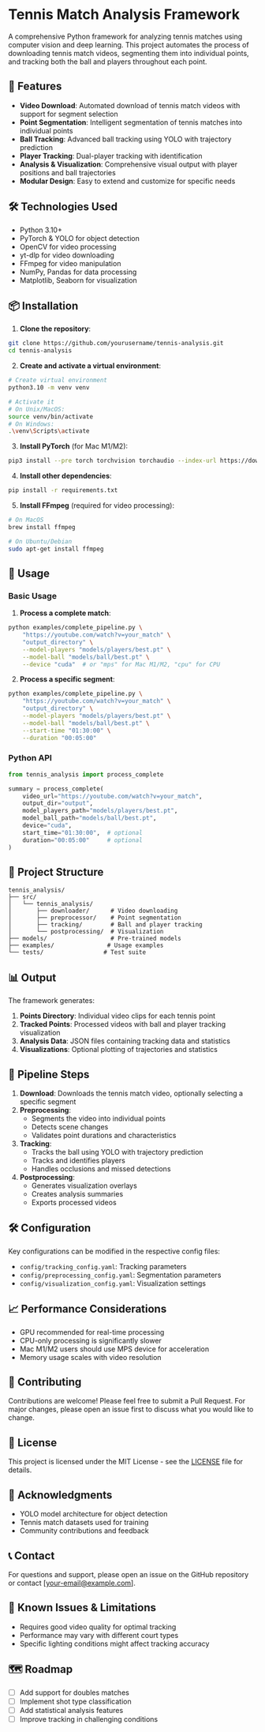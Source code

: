 # Tennis Match Analysis Framework

A comprehensive Python framework for analyzing tennis matches using computer vision and deep learning. This project automates the process of downloading tennis match videos, segmenting them into individual points, and tracking both the ball and players throughout each point.

## 🎾 Features

- **Video Download**: Automated download of tennis match videos with support for segment selection
- **Point Segmentation**: Intelligent segmentation of tennis matches into individual points
- **Ball Tracking**: Advanced ball tracking using YOLO with trajectory prediction
- **Player Tracking**: Dual-player tracking with identification
- **Analysis & Visualization**: Comprehensive visual output with player positions and ball trajectories
- **Modular Design**: Easy to extend and customize for specific needs

## 🛠 Technologies Used

- Python 3.10+
- PyTorch & YOLO for object detection
- OpenCV for video processing
- yt-dlp for video downloading
- FFmpeg for video manipulation
- NumPy, Pandas for data processing
- Matplotlib, Seaborn for visualization

## 📦 Installation

1. **Clone the repository**:
```bash
git clone https://github.com/yourusername/tennis-analysis.git
cd tennis-analysis
```

2. **Create and activate a virtual environment**:
```bash
# Create virtual environment
python3.10 -m venv venv

# Activate it
# On Unix/MacOS:
source venv/bin/activate
# On Windows:
.\venv\Scripts\activate
```

3. **Install PyTorch** (for Mac M1/M2):
```bash
pip3 install --pre torch torchvision torchaudio --index-url https://download.pytorch.org/whl/nightly/cpu
```

4. **Install other dependencies**:
```bash
pip install -r requirements.txt
```

5. **Install FFmpeg** (required for video processing):
```bash
# On MacOS
brew install ffmpeg

# On Ubuntu/Debian
sudo apt-get install ffmpeg
```

## 🚀 Usage

### Basic Usage

1. **Process a complete match**:
```bash
python examples/complete_pipeline.py \
    "https://youtube.com/watch?v=your_match" \
    "output_directory" \
    --model-players "models/players/best.pt" \
    --model-ball "models/ball/best.pt" \
    --device "cuda"  # or "mps" for Mac M1/M2, "cpu" for CPU
```

2. **Process a specific segment**:
```bash
python examples/complete_pipeline.py \
    "https://youtube.com/watch?v=your_match" \
    "output_directory" \
    --model-players "models/players/best.pt" \
    --model-ball "models/ball/best.pt" \
    --start-time "01:30:00" \
    --duration "00:05:00"
```

### Python API

```python
from tennis_analysis import process_complete

summary = process_complete(
    video_url="https://youtube.com/watch?v=your_match",
    output_dir="output",
    model_players_path="models/players/best.pt",
    model_ball_path="models/ball/best.pt",
    device="cuda",
    start_time="01:30:00",  # optional
    duration="00:05:00"     # optional
)
```

## 📁 Project Structure

```
tennis_analysis/
├── src/
│   └── tennis_analysis/
│       ├── downloader/      # Video downloading
│       ├── preprocessor/    # Point segmentation
│       ├── tracking/        # Ball and player tracking
│       └── postprocessing/  # Visualization
├── models/                  # Pre-trained models
├── examples/               # Usage examples
└── tests/                 # Test suite
```

## 📊 Output

The framework generates:
1. **Points Directory**: Individual video clips for each tennis point
2. **Tracked Points**: Processed videos with ball and player tracking visualization
3. **Analysis Data**: JSON files containing tracking data and statistics
4. **Visualizations**: Optional plotting of trajectories and statistics

## 🔧 Pipeline Steps

1. **Download**: Downloads the tennis match video, optionally selecting a specific segment
2. **Preprocessing**: 
   - Segments the video into individual points
   - Detects scene changes
   - Validates point durations and characteristics
3. **Tracking**:
   - Tracks the ball using YOLO with trajectory prediction
   - Tracks and identifies players
   - Handles occlusions and missed detections
4. **Postprocessing**:
   - Generates visualization overlays
   - Creates analysis summaries
   - Exports processed videos

## 🛠 Configuration

Key configurations can be modified in the respective config files:
- `config/tracking_config.yaml`: Tracking parameters
- `config/preprocessing_config.yaml`: Segmentation parameters
- `config/visualization_config.yaml`: Visualization settings

## 📈 Performance Considerations

- GPU recommended for real-time processing
- CPU-only processing is significantly slower
- Mac M1/M2 users should use MPS device for acceleration
- Memory usage scales with video resolution

## 🤝 Contributing

Contributions are welcome! Please feel free to submit a Pull Request. For major changes, please open an issue first to discuss what you would like to change.

## 📝 License

This project is licensed under the MIT License - see the [LICENSE](LICENSE) file for details.

## 🙏 Acknowledgments

- YOLO model architecture for object detection
- Tennis match datasets used for training
- Community contributions and feedback

## 📞 Contact

For questions and support, please open an issue on the GitHub repository or contact [your-email@example.com].

## 🚧 Known Issues & Limitations

- Requires good video quality for optimal tracking
- Performance may vary with different court types
- Specific lighting conditions might affect tracking accuracy

## 🗺 Roadmap

- [ ] Add support for doubles matches
- [ ] Implement shot type classification
- [ ] Add statistical analysis features
- [ ] Improve tracking in challenging conditions
